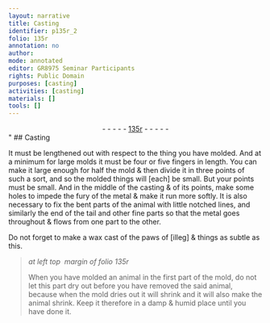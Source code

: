 ```yaml
---
layout: narrative
title: Casting
identifier: p135r_2
folio: 135r
annotation: no
author:
mode: annotated
editor: GR8975 Seminar Participants
rights: Public Domain
purposes: [casting]
activities: [casting]
materials: []
tools: []
---
```


 <div class="folio" align="center">- - - - - <a href="http://gallica.bnf.fr/ark:/12148/btv1b10500001g/f275.item.r=" target="_blank">135r</a> - - - - - </div>" 
## Casting

  <span class="activity"></span> 
 It must be lengthened out with respect to the thing you have molded. And at a minimum for large molds it must be four or five fingers in length. You can make it large enough for half the mold & then divide it in three points of such a sort, and so the molded things will [each] be small. But your points must be small. And in the middle of the casting & of its points, make some holes to impede the fury of the metal & make it run more softly. It is also necessary to fix the bent parts of the animal with little notched lines, and similarly the end of the tail and other fine parts so that the metal goes throughout & flows from one part to the other. 
 
 Do not forget to make a wax cast of the paws of [illeg] & things as subtle as this. 
 
> *at left top  margin of folio 135r*
> 
>  When you have molded an animal in the first part of the mold, do not let this part dry out before you have removed the said animal, because when the mold dries out it will shrink and it will also make the animal shrink. Keep it therefore in a damp & humid place until you have done it. 
 <span class="figure"></span> 